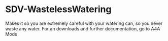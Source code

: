 # SDV-WastelessWatering
Makes it so you are extremely careful with your watering can, so you never waste any water.  For an downloads and further documentation, go to A4A Mods
